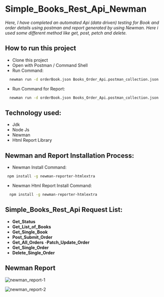 
# Simple_Books_Rest_Api_Newman

<i>Here, I have completed an automated Api (data driven) testing for Book and order details using postman and report generated by using Newman. Here i used some different method like get, post, petch and delete. </i>

## How to run this project


- Clone this project
- Open with Postman / Command Shell
- Run Command:





```bash
  newman run -d orderBook.json Books_Order_Api.postman_collection.json -e Books_Env.postman_environment.json
```
- Run Command for Report:

```bash
  newman run -d orderBook.json Books_Order_Api.postman_collection.json -e Books_Env.postman_environment.json -r cli,htmlextra
```

## Technology used:


- Jdk
- Node Js
- Newman
- Html Report Library


## Newman and Report Installation Process:

- Newman Install Command:
```bash
 npm install -g newman-reporter-htmlextra
```
- Newman Html Report Install Command:

```bash
  npm install -g newman-reporter-htmlextra
```


## Simple_Books_Rest_Api Request List:

- <b>Get_Status </b>
- <b>Get_List_of_Books </b>
- <b>Get_Single_Book</b>
- <b>Post_Submit_Order</b>
- <b>Get_All_Orders</b>
-<b>Patch_Update_Order</b>
- <b>Get_Single_Order</b>
- <b>Delete_Single_Order</b>


## Newman Report

![newman_report-1](https://user-images.githubusercontent.com/20767815/232277504-5f40a28b-ec04-4342-a619-cb5d284cb0c3.png)

![newman_report-2](https://user-images.githubusercontent.com/20767815/232277514-418a2744-e7f6-415a-b9d1-92e1c669bffd.png)
